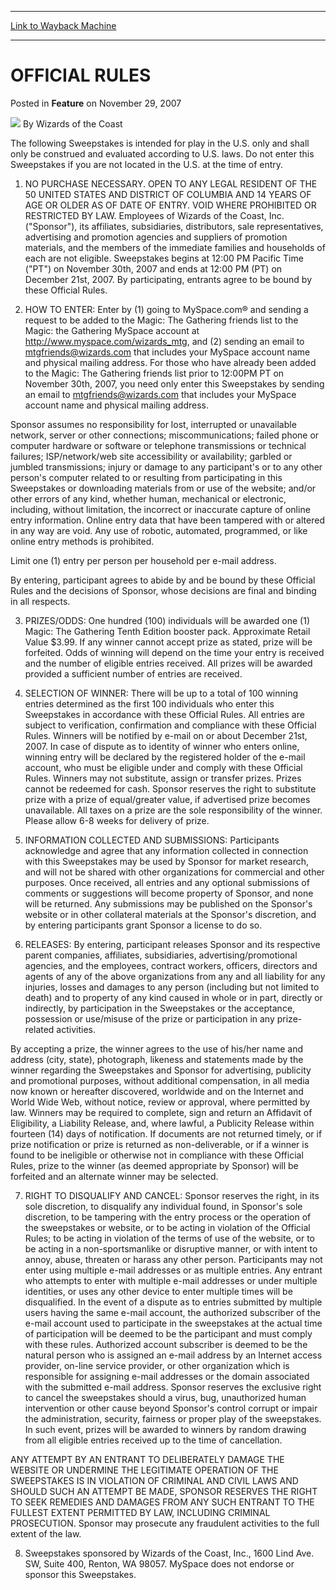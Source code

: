 
---
[Link to Wayback Machine](https://web.archive.org/web/20211021222602/https://magic.wizards.com/en/articles/archive/feature/official-rules-2007-11-29)

[_metadata_:wayback_url]:- "https://magic.wizards.com/en/articles/archive/feature/official-rules-2007-11-29"
[_metadata_:wayback_raw_url]:- "https://web.archive.org/web/20211021222602id_/https://magic.wizards.com/en/articles/archive/feature/official-rules-2007-11-29"
[_metadata_:wayback_capture_timestamp]:- "2021-10-21 22:26:02+00:00"
[_metadata_:description]:- "The following Sweepstakes is intended for play in the U.S. only and shall only be construed and evaluated according to U.S. laws. Do not enter this Sweepstakes if you are not located in the U.S. at the time of entry. 1. NO PURCHASE NECESSARY. OPEN TO ANY LEGAL RESIDENT OF THE 50 UNITED STATES AND DISTRICT OF COLUMBIA AND 14 YEARS OF AGE OR OLDER AS OF DATE OF ENTRY. VOID WHERE"
[_metadata_:generator]:- "Drupal 7 (http://drupal.org)"
---


OFFICIAL RULES
==============



 Posted in **Feature**
 on November 29, 2007 






![](https://media.magic.wizards.com/styles/auth_small/public/images/person/wizards_author.jpg)
By Wizards of the Coast











The following Sweepstakes is intended for play in the U.S. only and shall only be construed and evaluated according to U.S. laws. Do not enter this Sweepstakes if you are not located in the U.S. at the time of entry. 


1. NO PURCHASE NECESSARY. OPEN TO ANY LEGAL RESIDENT OF THE 50 UNITED STATES AND DISTRICT OF COLUMBIA AND 14 YEARS OF AGE OR OLDER AS OF DATE OF ENTRY. VOID WHERE PROHIBITED OR RESTRICTED BY LAW. Employees of Wizards of the Coast, Inc. ("Sponsor"), its affiliates, subsidiaries, distributors, sale representatives, advertising and promotion agencies and suppliers of promotion materials, and the members of the immediate families and households of each are not eligible. Sweepstakes begins at 12:00 PM Pacific Time ("PT") on November 30th, 2007 and ends at 12:00 PM (PT) on December 21st, 2007. By participating, entrants agree to be bound by these Official Rules. 


2. HOW TO ENTER: Enter by (1) going to MySpace.com® and sending a request to be added to the Magic: The Gathering friends list to the Magic: the Gathering MySpace account at <http://www.myspace.com/wizards_mtg>, and (2) sending an email to [mtgfriends@wizards.com](mailto:mtgfriends@wizards.com) that includes your MySpace account name and physical mailing address. For those who have already been added to the Magic: The Gathering friends list prior to 12:00PM PT on November 30th, 2007, you need only enter this Sweepstakes by sending an email to [mtgfriends@wizards.com](mailto:mtgfriends@wizards.com) that includes your MySpace account name and physical mailing address.


Sponsor assumes no responsibility for lost, interrupted or unavailable network, server or other connections; miscommunications; failed phone or computer hardware or software or telephone transmissions or technical failures; ISP/network/web site accessibility or availability; garbled or jumbled transmissions; injury or damage to any participant's or to any other person's computer related to or resulting from participating in this Sweepstakes or downloading materials from or use of the website; and/or other errors of any kind, whether human, mechanical or electronic, including, without limitation, the incorrect or inaccurate capture of online entry information. Online entry data that have been tampered with or altered in any way are void. Any use of robotic, automated, programmed, or like online entry methods is prohibited. 


Limit one (1) entry per person per household per e-mail address. 


By entering, participant agrees to abide by and be bound by these Official Rules and the decisions of Sponsor, whose decisions are final and binding in all respects. 


3. PRIZES/ODDS: One hundred (100) individuals will be awarded one (1) Magic: The Gathering Tenth Edition booster pack. Approximate Retail Value $3.99. If any winner cannot accept prize as stated, prize will be forfeited. Odds of winning will depend on the time your entry is received and the number of eligible entries received. All prizes will be awarded provided a sufficient number of entries are received. 


4. SELECTION OF WINNER: There will be up to a total of 100 winning entries determined as the first 100 individuals who enter this Sweepstakes in accordance with these Official Rules. All entries are subject to verification, confirmation and compliance with these Official Rules. Winners will be notified by e-mail on or about December 21st, 2007. In case of dispute as to identity of winner who enters online, winning entry will be declared by the registered holder of the e-mail account, who must be eligible under and comply with these Official Rules. Winners may not substitute, assign or transfer prizes. Prizes cannot be redeemed for cash. Sponsor reserves the right to substitute prize with a prize of equal/greater value, if advertised prize becomes unavailable. All taxes on a prize are the sole responsibility of the winner. Please allow 6-8 weeks for delivery of prize. 


5. INFORMATION COLLECTED AND SUBMISSIONS: Participants acknowledge and agree that any information collected in connection with this Sweepstakes may be used by Sponsor for market research, and will not be shared with other organizations for commercial and other purposes. Once received, all entries and any optional submissions of comments or suggestions will become property of Sponsor, and none will be returned. Any submissions may be published on the Sponsor's website or in other collateral materials at the Sponsor's discretion, and by entering participants grant Sponsor a license to do so.


6. RELEASES: By entering, participant releases Sponsor and its respective parent companies, affiliates, subsidiaries, advertising/promotional agencies, and the employees, contract workers, officers, directors and agents of any of the above organizations from any and all liability for any injuries, losses and damages to any person (including but not limited to death) and to property of any kind caused in whole or in part, directly or indirectly, by participation in the Sweepstakes or the acceptance, possession or use/misuse of the prize or participation in any prize-related activities. 


By accepting a prize, the winner agrees to the use of his/her name and address (city, state), photograph, likeness and statements made by the winner regarding the Sweepstakes and Sponsor for advertising, publicity and promotional purposes, without additional compensation, in all media now known or hereafter discovered, worldwide and on the Internet and World Wide Web, without notice, review or approval, where permitted by law. Winners may be required to complete, sign and return an Affidavit of Eligibility, a Liability Release, and, where lawful, a Publicity Release within fourteen (14) days of notification. If documents are not returned timely, or if prize notification or prize is returned as non-deliverable, or if a winner is found to be ineligible or otherwise not in compliance with these Official Rules, prize to the winner (as deemed appropriate by Sponsor) will be forfeited and an alternate winner may be selected. 


7. RIGHT TO DISQUALIFY AND CANCEL: Sponsor reserves the right, in its sole discretion, to disqualify any individual found, in Sponsor's sole discretion, to be tampering with the entry process or the operation of the sweepstakes or website, or to be acting in violation of the Official Rules; to be acting in violation of the terms of use of the website, or to be acting in a non-sportsmanlike or disruptive manner, or with intent to annoy, abuse, threaten or harass any other person. Participants may not enter using multiple e-mail addresses or as multiple entries. Any entrant who attempts to enter with multiple e-mail addresses or under multiple identities, or uses any other device to enter multiple times will be disqualified. In the event of a dispute as to entries submitted by multiple users having the same e-mail account, the authorized subscriber of the e-mail account used to participate in the sweepstakes at the actual time of participation will be deemed to be the participant and must comply with these rules. Authorized account subscriber is deemed to be the natural person who is assigned an e-mail address by an Internet access provider, on-line service provider, or other organization which is responsible for assigning e-mail addresses or the domain associated with the submitted e-mail address. Sponsor reserves the exclusive right to cancel the sweepstakes should a virus, bug, unauthorized human intervention or other cause beyond Sponsor's control corrupt or impair the administration, security, fairness or proper play of the sweepstakes. In such event, prizes will be awarded to winners by random drawing from all eligible entries received up to the time of cancellation. 


ANY ATTEMPT BY AN ENTRANT TO DELIBERATELY DAMAGE THE WEBSITE OR UNDERMINE THE LEGITIMATE OPERATION OF THE SWEEPSTAKES IS IN VIOLATION OF CRIMINAL AND CIVIL LAWS AND SHOULD SUCH AN ATTEMPT BE MADE, SPONSOR RESERVES THE RIGHT TO SEEK REMEDIES AND DAMAGES FROM ANY SUCH ENTRANT TO THE FULLEST EXTENT PERMITTED BY LAW, INCLUDING CRIMINAL PROSECUTION. Sponsor may prosecute any fraudulent activities to the full extent of the law. 


8. Sweepstakes sponsored by Wizards of the Coast, Inc., 1600 Lind Ave. SW, Suite 400, Renton, WA 98057. MySpace does not endorse or sponsor this Sweepstakes.







